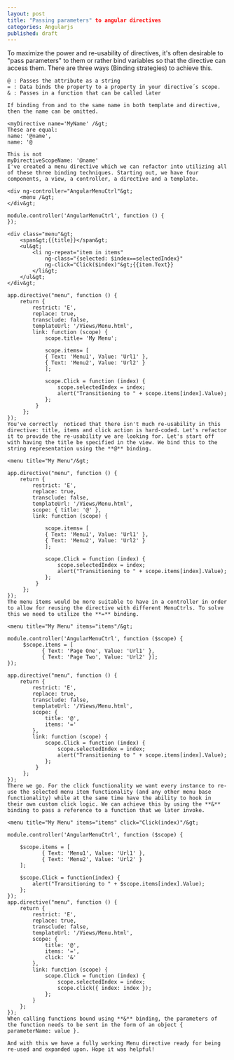 ```yaml
---
layout: post
title: "Passing parameters" to angular directives
categories: Angularjs
published: draft
---
```

To maximize the power and re-usability of directives, it's often desirable to "pass parameters" to them or rather bind variables so that the directive can access them. There are three ways (Binding strategies) to achieve this.
    
    @ : Passes the attribute as a string
    = : Data binds the property to a property in your directive´s scope.
    & : Passes in a function that can be called later
    
    If binding from and to the same name in both template and directive, then the name can be omitted.

    <myDirective name='MyName' /&gt;
    These are equal:
    name: '@name',
    name: '@
    
    This is not
    myDirectiveScopeName: '@name'
    I've created a menu directive which we can refactor into utilizing all of these three binding techniques. Starting out, we have four components, a view, a controller, a directive and a template.

    <div ng-controller="AngularMenuCtrl"&gt;
        <menu /&gt;
    </div&gt;
    
    module.controller('AngularMenuCtrl', function () {
    });
    
    <div class="menu"&gt;
        <span&gt;{{title}}</span&gt;
        <ul&gt;
            <li ng-repeat="item in items" 
                ng-class="{selected: $index==selectedIndex}" 
                ng-click="Click($index)"&gt;{{item.Text}}
            </li&gt;
        </ul&gt;
    </div&gt;
    
    app.directive("menu", function () {
        return {
            restrict: 'E',
            replace: true,
            transclude: false,
            templateUrl: '/Views/Menu.html',
            link: function (scope) {
                scope.title= 'My Menu';
    
                scope.items= [
                { Text: 'Menu1', Value: 'Url1' },
                { Text: 'Menu2', Value: 'Url2' }
                ];
    
                scope.Click = function (index) {
                    scope.selectedIndex = index;
                    alert("Transitioning to " + scope.items[index].Value);
                };
             }
         };
    });
    You've correctly  noticed that there isn't much re-usability in this directive: title, items and click action is hard-coded. Let's refactor it to provide the re-usability we are looking for. Let's start off with having the title be specified in the view. We bind this to the string representation using the **@** binding.

    <menu title="My Menu"/&gt;
    
    app.directive("menu", function () {
        return {
            restrict: 'E',
            replace: true,
            transclude: false,
            templateUrl: '/Views/Menu.html',
            scope: { title: '@' },
            link: function (scope) {
    
                scope.items= [
                { Text: 'Menu1', Value: 'Url1' },
                { Text: 'Menu2', Value: 'Url2' }
                ];
    
                scope.Click = function (index) {
                    scope.selectedIndex = index;
                    alert("Transitioning to " + scope.items[index].Value);
                };
             }
         };
    });
    The menu items would be more suitable to have in a controller in order to allow for reusing the directive with different MenuCtrls. To solve this we need to utilize the **=** binding.

    <menu title="My Menu" items="items"/&gt;
    
    module.controller('AngularMenuCtrl', function ($scope) {
         $scope.items = [
               { Text: 'Page One', Value: 'Url1' },
               { Text: 'Page Two', Value: 'Url2' }];
    });
    
    app.directive("menu", function () {
        return {
            restrict: 'E',
            replace: true,
            transclude: false,
            templateUrl: '/Views/Menu.html',
            scope: {
                title: '@',
                items: '='
            },
            link: function (scope) { 
                scope.Click = function (index) {
                    scope.selectedIndex = index;
                    alert("Transitioning to " + scope.items[index].Value);
                };
             }
         };
    });
    There we go. For the click functionality we want every instance to re-use the selected menu item functionality (and any other menu base functionality) while at the same time have the ability to hook in their own custom click logic. We can achieve this by using the **&** binding to pass a reference to a function that we later invoke.

    <menu title="My Menu" items="items" click="Click(index)"/&gt;
    
    module.controller('AngularMenuCtrl', function ($scope) {
    
        $scope.items = [
               { Text: 'Menu1', Value: 'Url1' },
               { Text: 'Menu2', Value: 'Url2' }
        ];
    
        $scope.Click = function(index) {
            alert("Transitioning to " + $scope.items[index].Value);
        };
    });
    app.directive("menu", function () {
        return {
            restrict: 'E',
            replace: true,
            transclude: false,
            templateUrl: '/Views/Menu.html',
            scope: {
                title: '@',
                items: '=',
                click: '&'
            },
            link: function (scope) {
                scope.Click = function (index) {
                    scope.selectedIndex = index;
                    scope.click({ index: index });
                };
            }
        };
    });
    When calling functions bound using **&** binding, the parameters of the function needs to be sent in the form of an object { parameterName: value }.
    
    And with this we have a fully working Menu directive ready for being re-used and expanded upon. Hope it was helpful!